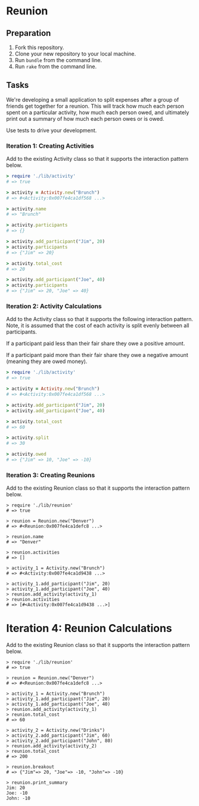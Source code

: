 # Reunion

## Preparation

1. Fork this repository.
1. Clone your new repository to your local machine.
1. Run `bundle` from the command line.
1. Run `rake` from the command line.

## Tasks

We're developing a small application to split expenses after a group of friends get together for a reunion. This will track how much each person spent on a particular activity, how much each person owed, and ultimately print out a summary of how much each person owes or is owed.

Use tests to drive your development.

### Iteration 1: Creating Activities

Add to the existing Activity class so that it supports the interaction pattern below.

```ruby
> require './lib/activity'
# => true

> activity = Activity.new("Brunch")
# => #<Activity:0x007fe4ca1df568 ...>

> activity.name
# => "Brunch"

> activity.participants
# => {}

> activity.add_participant("Jim", 20)
> activity.participants
# => {"Jim" => 20}

> activity.total_cost
# => 20

> activity.add_participant("Joe", 40)
> activity.participants
# => {"Jim" => 20, "Joe" => 40}
```

### Iteration 2: Activity Calculations

Add to the Activity class so that it supports the following interaction pattern. Note, it is assumed that the cost of each activity is split evenly between all participants.

If a participant paid less than their fair share they owe a positive amount.

If a participant paid more than their fair share they owe a negative amount (meaning they are owed money).

```ruby
> require './lib/activity'
# => true

> activity = Activity.new("Brunch")
# => #<Activity:0x007fe4ca1df568 ...>

> activity.add_participant("Jim", 20)
> activity.add_participant("Joe", 40)

> activity.total_cost
# => 60

> activity.split
# => 30

> activity.owed
# => {"Jim" => 10, "Joe" => -10}
```

### Iteration 3: Creating Reunions

Add to the existing Reunion class so that it supports the interaction pattern below.

```
> require './lib/reunion'
# => true

> reunion = Reunion.new("Denver")
# => #<Reunion:0x007fe4ca1defc8 ...>

> reunion.name
# => "Denver"

> reunion.activities
# => []

> activity_1 = Activity.new("Brunch")
# => #<Activity:0x007fe4ca1d9438 ...>

> activity_1.add_participant("Jim", 20)
> activity_1.add_participant("Joe", 40)
> reunion.add_activity(activity_1)
> reunion.activities
# => [#<Activity:0x007fe4ca1d9438 ...>]
```

# Iteration 4: Reunion Calculations

Add to the existing Reunion class so that it supports the interaction pattern below.

```
> require './lib/reunion'
# => true

> reunion = Reunion.new("Denver")
# => #<Reunion:0x007fe4ca1defc8 ...>

> activity_1 = Activity.new("Brunch")
> activity_1.add_participant("Jim", 20)
> activity_1.add_participant("Joe", 40)
> reunion.add_activity(activity_1)
> reunion.total_cost
# => 60

> activity_2 = Activity.new("Drinks")
> activity_2.add_participant("Jim", 60)
> activity_2.add_participant("John", 80)
> reunion.add_activity(activity_2)
> reunion.total_cost
# => 200

> reunion.breakout
# => {"Jim"=> 20, "Joe"=> -10, "John"=> -10}

> reunion.print_summary
Jim: 20
Joe: -10
John: -10
```
